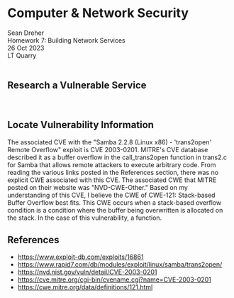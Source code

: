  # **Computer & Network Security**
Sean Dreher  <br />
Homework 7: Building Network Services  <br />
26 Oct 2023  <br />
LT Quarry <br />
<br />

## **Research a Vulnerable Service**
 <br />


## **Locate Vulnerability Information**
The associated CVE with the "Samba 2.2.8 (Linux x86) - 'trans2open' Remote Overflow" exploit is CVE 2003-0201. MITRE's CVE database described it as a buffer overflow in the call_trans2open function in trans2.c for Samba that allows remote attackers to execute arbitrary code. From reading the various links posted in the References section, there was no explicit CWE associated with this CVE. The associated CWE that MITRE posted on their website was "NVD-CWE-Other." Based on my understanding of this CVE, I believe the CWE of CWE-121: Stack-based Buffer Overflow best fits. This CWE occurs when a stack-based overflow condition is a condition where the buffer being overwritten is allocated on the stack. In the case of this vulnerability, a function.
 <br />

## **References**
* https://www.exploit-db.com/exploits/16861 <br />
* https://www.rapid7.com/db/modules/exploit/linux/samba/trans2open/ <br />
* https://nvd.nist.gov/vuln/detail/CVE-2003-0201 <br />
* https://cve.mitre.org/cgi-bin/cvename.cgi?name=CVE-2003-0201 <br />
* https://cwe.mitre.org/data/definitions/121.html <br />
